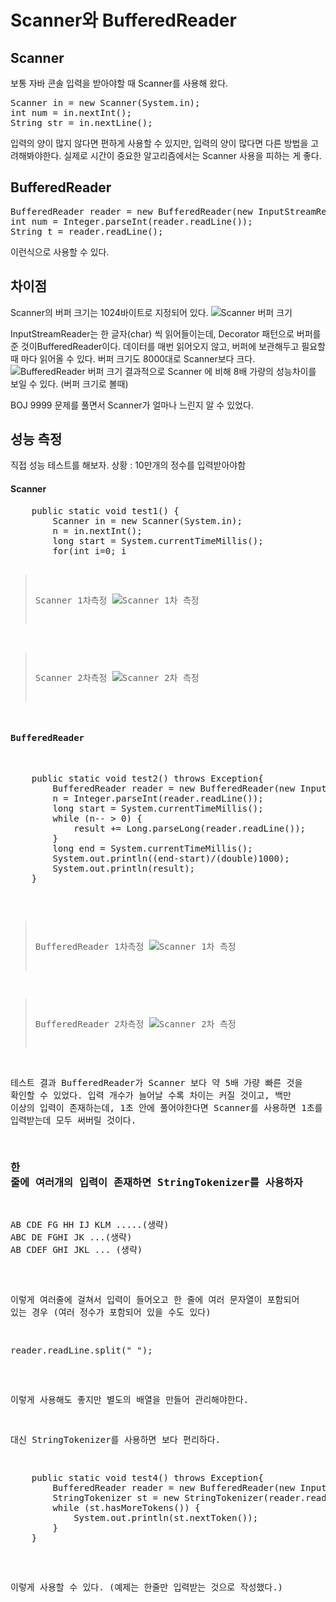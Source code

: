 Scanner와 BufferedReader
=============================

## Scanner
보통 자바 콘솔 입력을 받아야할 때 Scanner를 사용해 왔다.
<pre>
Scanner in = new Scanner(System.in);
int num = in.nextInt();
String str = in.nextLine();
</pre>

입력의 양이 많지 않다면 편하게 사용할 수 있지만, 입력의 양이 많다면 다른 방법을 고려해봐야한다.
실제로 시간이 중요한 알고리즘에서는 Scanner 사용을 피하는 게 좋다.

## BufferedReader
<pre>
BufferedReader reader = new BufferedReader(new InputStreamReader(System.in));
int num = Integer.parseInt(reader.readLine());
String t = reader.readLine();
</pre>
이런식으로 사용할 수 있다.


## 차이점
Scanner의 버퍼 크기는 1024바이트로 지정되어 있다.
![Scanner 버퍼 크기](./ScannerBufferSize.png)

InputStreamReader는 한 글자(char) 씩 읽어들이는데, Decorator 패턴으로 버퍼를 준 것이BufferedReader이다.
데이터를 매번 읽어오지 않고, 버퍼에 보관해두고 필요할 때 마다 읽어올 수 있다. 버퍼 크기도 8000대로 Scanner보다 크다.
![BufferedReader 버퍼 크기](./BufferedReaderBufferSize.png)
결과적으로 Scanner 에 비해 8배 가량의 성능차이를 보일 수 있다. (버퍼 크기로 볼때)

BOJ 9999 문제를 풀면서 Scanner가 얼마나 느린지 알 수 있었다.

## 성능 측정
직접 성능 테스트를 해보자.
상황 : 10만개의 정수를 입력받아야함

#### Scanner
<pre>
    public static void test1() {
        Scanner in = new Scanner(System.in);
        n = in.nextInt();
        long start = System.currentTimeMillis();
        for(int i=0; i<n; ++i) {
            result += in.nextInt();
        }
        long end = System.currentTimeMillis();
        System.out.println((end-start)/(double)1000);
        System.out.println(result);
    }
</pre>

> Scanner 1차측정
![Scanner 1차 측정](./Scanner_1.png)

> Scanner 2차측정
![Scanner 2차 측정](./Scanner_2.png)


#### BufferedReader
<pre>
    public static void test2() throws Exception{
        BufferedReader reader = new BufferedReader(new InputStreamReader(System.in));
        n = Integer.parseInt(reader.readLine());
        long start = System.currentTimeMillis();
        while (n-- > 0) {
            result += Long.parseLong(reader.readLine());
        }
        long end = System.currentTimeMillis();
        System.out.println((end-start)/(double)1000);
        System.out.println(result);
    }
</pre>

> BufferedReader 1차측정
![Scanner 1차 측정](./BufferedReader_1.png)

> BufferedReader 2차측정
![Scanner 2차 측정](./BufferedReader_2.png)

테스트 결과 BufferedReader가 Scanner 보다 약 5배 가량 빠른 것을 확인할 수 있었다.
입력 개수가 늘어날 수록 차이는 커질 것이고, 백만 이상의 입력이 존재하는데, 1초 안에 풀어야한다면 Scanner를 사용하면 1초를 입력받는데 모두 써버릴 것이다.

### 한 줄에 여러개의 입력이 존재하면 StringTokenizer를 사용하자
<pre>
AB CDE FG HH IJ KLM .....(생략) 
ABC DE FGHI JK ...(생략)
AB CDEF GHI JKL ... (생략)
</pre>
이렇게 여러줄에 걸쳐서 입력이 들어오고 한 줄에 여러 문자열이 포함되어 있는 경우 (여러 정수가 포함되어 있을 수도 있다)

<pre>
reader.readLine.split(" ");
</pre>
이렇게 사용해도 좋지만 별도의 배열을 만들어 관리해야한다.

대신 StringTokenizer를 사용하면 보다 편리하다.

<pre>
    public static void test4() throws Exception{
        BufferedReader reader = new BufferedReader(new InputStreamReader(System.in));
        StringTokenizer st = new StringTokenizer(reader.readLine());
        while (st.hasMoreTokens()) {
            System.out.println(st.nextToken());
        }
    }
</pre>
 이렇게 사용할 수 있다. (예제는 한줄만 입력받는 것으로 작성했다.)
